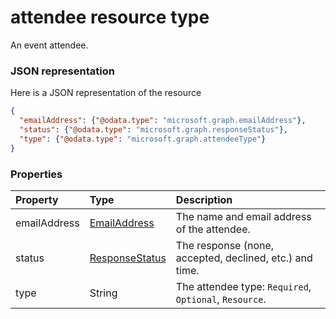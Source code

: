 # attendee resource type

An event attendee.

### JSON representation

Here is a JSON representation of the resource

<!-- {
  "blockType": "resource",
  "optionalProperties": [

  ],
  "@odata.type": "microsoft.graph.attendee"
}-->

```json
{
  "emailAddress": {"@odata.type": "microsoft.graph.emailAddress"},
  "status": {"@odata.type": "microsoft.graph.responseStatus"},
  "type": {"@odata.type": "microsoft.graph.attendeeType"}
}

```
### Properties
| Property	   | Type	|Description|
|:---------------|:--------|:----------|
|emailAddress|[EmailAddress](emailaddress.md)|The name and email address of the attendee.|
|status|[ResponseStatus](responsestatus.md)|The response (none, accepted, declined, etc.) and time.|
|type|String|The attendee type: `Required`, `Optional`, `Resource`.|

<!-- uuid: 8fcb5dbc-d5aa-4681-8e31-b001d5168d79
2015-10-25 14:57:30 UTC -->
<!-- {
  "type": "#page.annotation",
  "description": "attendee resource",
  "keywords": "",
  "section": "documentation",
  "tocPath": ""
}-->